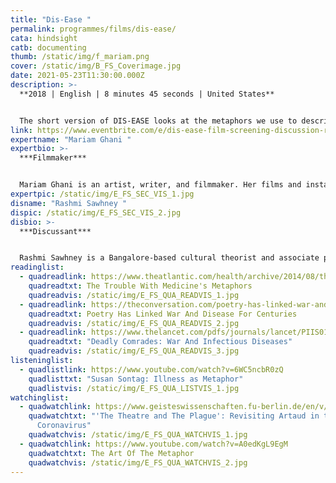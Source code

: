 ```yaml
---
title: "Dis-Ease "
permalink: programmes/films/dis-ease/
cata: hindsight
catb: documenting
thumb: /static/img/f_mariam.png
cover: /static/img/B_FS_Coverimage.jpg
date: 2021-05-23T11:30:00.000Z
description: >-
  **2018 | English | 8 minutes 45 seconds | United States** 


  The short version of DIS-EASE looks at the metaphors we use to describe illnesses, and how some diseases become metaphors to describe other phenomena. In particular, it examines the metaphor of the "war on disease," and asks how it affects how we treat people who are sick, how we define the "public" in public health, and whether it has locked us into militarized national security paradigms for both responding to current epidemic diseases and planning for future pandemics.
link: https://www.eventbrite.com/e/dis-ease-film-screening-discussion-registration-148914704891?aff=erelexpmlt
expertname: "Mariam Ghani "
expertbio: >-
  ***Filmmaker***


  Mariam Ghani is an artist, writer, and filmmaker. Her films and installations have been presented and collected by museums, festivals, and biennials worldwide, notably the Guggenheim, Museum of Modern Art, Documenta 13, International Film Festival Rotterdam and Copenhagen International Documentary Festival. Ghani’s first feature, the critically acclaimed documentary WHAT WE LEFT UNFINISHED, premiered at the 2019 Berlinale and is distributed by Arsenal, Good Docs, and Dekanalog. She teaches at Bennington College.
expertpic: /static/img/E_FS_SEC_VIS_1.jpg
disname: "Rashmi Sawhney "
dispic: /static/img/E_FS_SEC_VIS_2.jpg
disbio: >-
  ***Discussant***


  Rashmi Sawhney is a Bangalore-based cultural theorist and associate professor in Film and Cultural Studies at Christ University. She writes on cinema and the visual arts and is co-founder with Lucia Imaz King, of VisionMix ([www.visionmix.info](www.visionmix.info)), an international network of artists, filmmakers and researchers. Curatorial projects include: Future Orbits and Video Vortex XI, both as collaterals of the 2017 Kochi Muziris Biennial; Set.Reset on ‘Cinema and Labour’ at The House of Inquiry, Goa, 2018; and Loss and Transience, Hong-Gah Museum, Taipei, March-May 2021. Recent edited volumes include: Women at Work: the Cultural and Creative Industries (2020) & The Moving Image: South Asian Trajectories (2018).
readinglist:
  - quadreadlink: https://www.theatlantic.com/health/archive/2014/08/the-trouble-with-medicines-metaphors/374982/
    quadreadtxt: The Trouble With Medicine's Metaphors
    quadreadvis: /static/img/E_FS_QUA_READVIS_1.jpg
  - quadreadlink: https://theconversation.com/poetry-has-linked-war-and-disease-for-centuries-136141
    quadreadtxt: Poetry Has Linked War And Disease For Centuries
    quadreadvis: /static/img/E_FS_QUA_READVIS_2.jpg
  - quadreadlink: https://www.thelancet.com/pdfs/journals/lancet/PIIS0140-6736(02)11807-1.pdf
    quadreadtxt: "Deadly Comrades: War And Infectious Diseases"
    quadreadvis: /static/img/E_FS_QUA_READVIS_3.jpg
listeninglist:
  - quadlistlink: https://www.youtube.com/watch?v=6WC5ncbR0zQ
    quadlisttxt: "Susan Sontag: Illness as Metaphor"
    quadlistvis: /static/img/E_FS_QUA_LISTVIS_1.jpg
watchinglist:
  - quadwatchlink: https://www.geisteswissenschaften.fu-berlin.de/en/v/interweaving-performance-cultures/online-projects/Theater-and-the-Coronavirus/Episode-4/index.html
    quadwatchtxt: "'The Theatre and The Plague': Revisiting Artaud in the Age of the
      Coronavirus"
    quadwatchvis: /static/img/E_FS_QUA_WATCHVIS_1.jpg
  - quadwatchlink: https://www.youtube.com/watch?v=A0edKgL9EgM
    quadwatchtxt: The Art Of The Metaphor
    quadwatchvis: /static/img/E_FS_QUA_WATCHVIS_2.jpg
---
```

